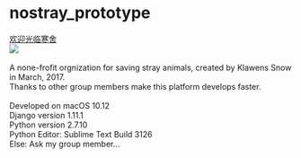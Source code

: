 # nostray_prototype
<a href="www.github.com/klawens">欢迎光临寒舍</a><br>
<img src="http://ww3.sinaimg.cn/large/6af89bc8gw1f8stov4xdyj204u05it8j.jpg">
<br><br>
A none-frofit orgnization for saving stray animals, created by Klawens Snow in March, 2017.<br/>
Thanks to other group members make this platform develops faster.<br/><br/>Developed on macOS 10.12<br/>Django version 1.11.1<br/>Python version 2.7.10<br/>Python Editor: Sublime Text Build 3126<br/>Else: Ask my group member...